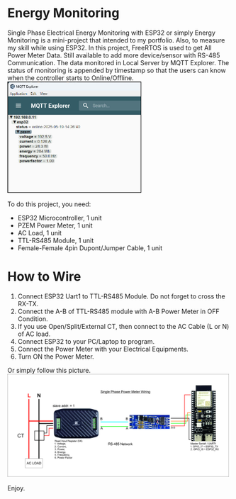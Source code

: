 # Energy Monitoring
Single Phase Electrical Energy Monitoring with ESP32 or simply Energy Monitoring is a mini-project that intended to my portfolio. Also, to measure my skill while using ESP32.
In this project, FreeRTOS is used to get All Power Meter Data. Still available to add more device/sensor with RS-485 Communication. The data monitored in Local Server by MQTT Explorer. 
The status of monitoring is appended by timestamp so that the users can know when the controller starts to Online/Offline.  
<img src="images/gathered data by MQTT Explorer.jpg" alt="gathered data by MQTT Explorer" width="300" style="border:1px solid black">  

To do this project, you need:
- ESP32 Microcontroller, 1 unit
- PZEM Power Meter, 1 unit
- AC Load, 1 unit
- TTL-RS485 Module, 1 unit
- Female-Female 4pin Dupont/Jumper Cable, 1 unit

# How to Wire
1. Connect ESP32 Uart1 to TTL-RS485 Module. Do not forget to cross the RX-TX.
2. Connect the A-B of TTL-RS485 module with A-B Power Meter in OFF Condition.
3. If you use Open/Split/External CT, then connect to the AC Cable (L or N) of AC load.
4. Connect ESP32 to your PC/Laptop to program.
5. Connect the Power Meter with your Electrical Equipments.
6. Turn ON the Power Meter.

Or simply follow this picture.  
<img src="images/Wiring PZEM-016.jpg" alt="How to Wire" width="500">

Enjoy.
